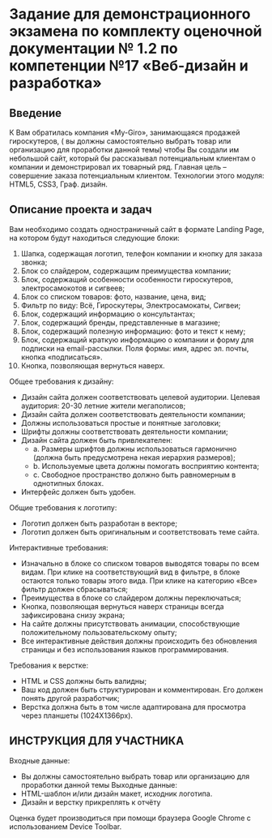 # Задание для демонстрационного экзамена по комплекту оценочной документации № 1.2 по компетенции №17 «Веб-дизайн и разработка»

## Введение
К Вам обратилась компания «My-Giro», занимающаяся продажей гироскутеров, ( вы должны самостоятельно выбрать товар или организацию для проработки данной темы) чтобы Вы создали им небольшой сайт, который бы рассказывал потенциальным клиентам о компании и демонстрировал их товарный ряд. Главная цель – совершение заказа потенциальным клиентом.
Технологии этого модуля: HTML5, CSS3, Граф. дизайн.

## Описание проекта и задач
Вам необходимо создать одностраничный сайт в формате Landing Page, на
котором будут находиться следующие блоки:
1. Шапка, содержащая логотип, телефон компании и кнопку для заказа
звонка;
2. Блок со слайдером, содержащим преимущества компании;
3. Блок, содержащий особенности особенности гироскутеров,
электросамокотов и сигвеев;
4. Блок со списком товаров: фото, название, цена, вид;
5. Фильтр по виду: Всё, Гироскутеры, Электросамокаты, Сигвеи;
6. Блок, содержащий информацию о консультантах;
7. Блок, содержащий бренды, представленные в магазине;
8. Блок, содержащий полезную информацию: фото и текст к нему;
9. Блок, содержащий краткую информацию о компании и форму для
подписки на email-рассылки. Поля формы: имя, адрес эл. почты, кнопка
«подписаться».
10. Кнопка, позволяющая вернуться наверх.

Общее требования к дизайну:
- Дизайн сайта должен соответствовать целевой аудитории. Целевая аудитория: 20-30 летние жители мегаполисов;
- Дизайн сайта должен соответствовать деятельности компании;
- Должны использоваться простые и понятные заголовки;
- Шрифты должны соответствовать деятельности компании;
- Дизайн сайта должен быть привлекателен: 
  - a. Размеры шрифтов должны использоваться гармонично (должна быть предусмотрена некая иерархия размеров);
  - b. Используемые цвета должны помогать восприятию контента;
  - c. Свободное пространство должно быть равномерным в однотипных блоках.
- Интерфейс должен быть удобен.

Общие требования к логотипу:
- Логотип должен быть разработан в векторе;
- Логотип должен быть оригинальным и соответствовать теме сайта.

Интерактивные требования:
- Изначально в блоке со списком товаров выводятся товары по всем видам. При клике на соответствующий вид в фильтре, в блоке остаются только товары этого вида. При клике на категорию «Все» фильтр должен сбрасываться;
- Преимущества в блоке со слайдером должны переключаться;
- Кнопка, позволяющая вернуться наверх страницы всегда зафиксирована снизу экрана;
- На сайте должны присутствовать анимации, способствующие положительному пользовательскому опыту;
- Все интерактивные действия должны происходить без обновления страницы и без использования языков программирования.

Требования к верстке:
- HTML и CSS должны быть валидны;
- Ваш код должен быть структурирован и комментирован. Его должен понять другой разработчик;
- Верстка должна быть в том числе адаптирована для просмотра через планшеты (1024X1366px).

## ИНСТРУКЦИЯ ДЛЯ УЧАСТНИКА
Входные данные:
- Вы должны самостоятельно выбрать товар или организацию для проработки данной темы
Выходные данные:
- HTML-шаблон и/или дизайн макет, исходник логотипа.
- Дизайн и верстку прикреплять к отчёту

Оценка будет производиться при помощи браузера Google Chrome с
использованием Device Toolbar. 
